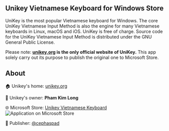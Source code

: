 ## Unikey Vietnamese Keyboard for Windows Store

UniKey is the most popular Vietnamese keyboard for Windows. The core UniKey Vietnamese Input Method is also the engine for many Vietnamese keyboards in Linux, macOS and iOS. UniKey is free of charge. Source code for the UniKey Vietnamese Input Method is distributed under the GNU General Public License.

Please note: **[unikey.org](https://unikey.org) is the only official website of UniKey.** This app solely carry out its purpose to publish the original one to Microsoft Store.

## About
:house: Unikey's home: [unikey.org](https://unikey.org/)

:bust_in_silhouette: Unikey's owner: **Pham Kim Long**

:globe_with_meridians: Microsoft Store:  [Unikey Vietnamese Keyboard](https://www.microsoft.com/store/apps/9N4SDQCH559B) ![Application on Microsoft Store](https://unikey-store-app-status.cephaspad.com/status)

:construction_worker: Publisher: [@cephaspad](https://github.com/cephaspad)
